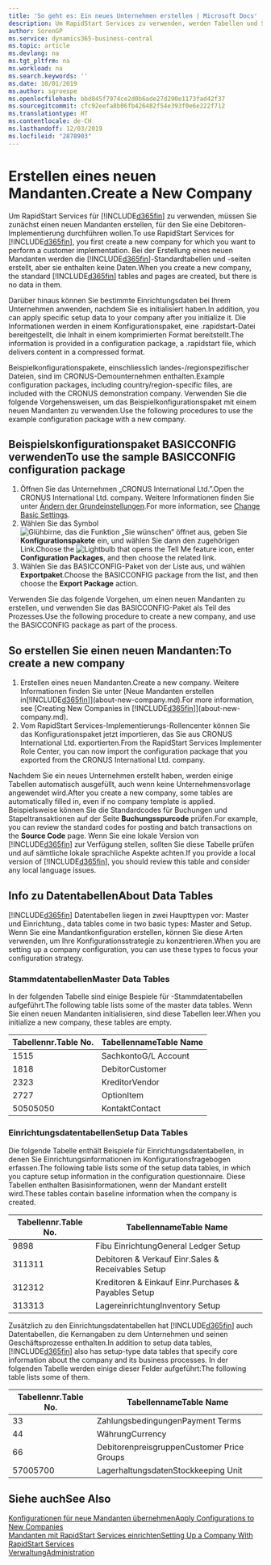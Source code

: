 ```yaml
---
title: 'So geht es: Ein neues Unternehmen erstellen | Microsoft Docs'
description: Um RapidStart Services zu verwenden, werden Tabellen und Seiten erstellt, aber sie enthalten keine Daten.
author: SorenGP
ms.service: dynamics365-business-central
ms.topic: article
ms.devlang: na
ms.tgt_pltfrm: na
ms.workload: na
ms.search.keywords: ''
ms.date: 10/01/2019
ms.author: sgroespe
ms.openlocfilehash: bbd845f7974ce2d0b6ade27d290e1173fad42f37
ms.sourcegitcommit: cfc92eefa8b06fb426482f54e393f0e6e222f712
ms.translationtype: HT
ms.contentlocale: de-CH
ms.lasthandoff: 12/03/2019
ms.locfileid: "2878903"
---
```

# <a name="create-a-new-company"></a><span data-ttu-id="7ae42-103">Erstellen eines neuen Mandanten.</span><span class="sxs-lookup"><span data-stu-id="7ae42-103">Create a New Company</span></span>
<span data-ttu-id="7ae42-104">Um RapidStart Services für [!INCLUDE[d365fin](includes/d365fin_md.md)] zu verwenden, müssen Sie zunächst einen neuen Mandanten erstellen, für den Sie eine Debitoren-Implementierung durchführen wollen.</span><span class="sxs-lookup"><span data-stu-id="7ae42-104">To use RapidStart Services for [!INCLUDE[d365fin](includes/d365fin_md.md)], you first create a new company for which you want to perform a customer implementation.</span></span> <span data-ttu-id="7ae42-105">Bei der Erstellung eines neuen Mandanten werden die [!INCLUDE[d365fin](includes/d365fin_md.md)]-Standardtabellen und -seiten erstellt, aber sie enthalten keine Daten.</span><span class="sxs-lookup"><span data-stu-id="7ae42-105">When you create a new company, the standard [!INCLUDE[d365fin](includes/d365fin_md.md)] tables and pages are created, but there is no data in them.</span></span>

<span data-ttu-id="7ae42-106">Darüber hinaus können Sie bestimmte Einrichtungsdaten bei Ihrem Unternehmen anwenden, nachdem Sie es initialisiert haben.</span><span class="sxs-lookup"><span data-stu-id="7ae42-106">In addition, you can apply specific setup data to your company after you initialize it.</span></span> <span data-ttu-id="7ae42-107">Die Informationen werden in einem Konfigurationspaket, eine .rapidstart-Datei bereitgestellt, die Inhalt in einem komprimierten Format bereitstellt.</span><span class="sxs-lookup"><span data-stu-id="7ae42-107">The information is provided in a configuration package, a .rapidstart file, which delivers content in a compressed format.</span></span>  

<span data-ttu-id="7ae42-108">Beispielkonfigurationspakete, einschliesslich landes-/regionspezifischer Dateien, sind im CRONUS-Demounternehmen enthalten.</span><span class="sxs-lookup"><span data-stu-id="7ae42-108">Example configuration packages, including country/region-specific files, are included with the CRONUS demonstration company.</span></span> <span data-ttu-id="7ae42-109">Verwenden Sie die folgende Vorgehensweisen, um das Beispielkonfigurationspaket mit einem neuen Mandanten zu verwenden.</span><span class="sxs-lookup"><span data-stu-id="7ae42-109">Use the following procedures to use the example configuration package with a new company.</span></span>  

## <a name="to-use-the-sample-basicconfig-configuration-package"></a><span data-ttu-id="7ae42-110">Beispielskonfigurationspaket BASICCONFIG verwenden</span><span class="sxs-lookup"><span data-stu-id="7ae42-110">To use the sample BASICCONFIG configuration package</span></span>  
1. <span data-ttu-id="7ae42-111">Öffnen Sie das Unternehmen „CRONUS International Ltd.”.</span><span class="sxs-lookup"><span data-stu-id="7ae42-111">Open the CRONUS International Ltd. company.</span></span> <span data-ttu-id="7ae42-112">Weitere Informationen finden Sie unter [Ändern der Grundeinstellungen](ui-change-basic-settings.md).</span><span class="sxs-lookup"><span data-stu-id="7ae42-112">For more information, see [Change Basic Settings](ui-change-basic-settings.md).</span></span>
2. <span data-ttu-id="7ae42-113">Wählen Sie das Symbol ![Glühbirne, das die Funktion „Sie wünschen“ öffnet](media/ui-search/search_small.png "Tell Me-Funktion") aus, geben Sie **Konfigurationspakete** ein, und wählen Sie dann den zugehörigen Link.</span><span class="sxs-lookup"><span data-stu-id="7ae42-113">Choose the ![Lightbulb that opens the Tell Me feature](media/ui-search/search_small.png "Tell me what you want to do") icon, enter **Configuration Packages**, and then choose the related link.</span></span>  
3. <span data-ttu-id="7ae42-114">Wählen Sie das BASICCONFIG-Paket von der Liste aus, und wählen **Exportpaket**.</span><span class="sxs-lookup"><span data-stu-id="7ae42-114">Choose the BASICCONFIG package from the list, and then choose the **Export Package** action.</span></span>  

<span data-ttu-id="7ae42-115">Verwenden Sie das folgende Vorgehen, um einen neuen Mandanten zu erstellen, und verwenden Sie das BASICCONFIG-Paket als Teil des Prozesses.</span><span class="sxs-lookup"><span data-stu-id="7ae42-115">Use the following procedure to create a new company, and use the BASICCONFIG package as part of the process.</span></span>  

## <a name="to-create-a-new-company"></a><span data-ttu-id="7ae42-116">So erstellen Sie einen neuen Mandanten:</span><span class="sxs-lookup"><span data-stu-id="7ae42-116">To create a new company</span></span>  
1. <span data-ttu-id="7ae42-117">Erstellen eines neuen Mandanten.</span><span class="sxs-lookup"><span data-stu-id="7ae42-117">Create a new company.</span></span> <span data-ttu-id="7ae42-118">Weitere Informationen finden Sie unter [Neue Mandanten erstellen in[!INCLUDE[d365fin](includes/d365fin_md.md)]](about-new-company.md).</span><span class="sxs-lookup"><span data-stu-id="7ae42-118">For more information, see [Creating New Companies in [!INCLUDE[d365fin](includes/d365fin_md.md)]](about-new-company.md).</span></span>
2. <span data-ttu-id="7ae42-119">Vom RapidStart Services-Implementierungs-Rollencenter können Sie das Konfigurationspaket jetzt importieren, das Sie aus CRONUS International Ltd. exportierten.</span><span class="sxs-lookup"><span data-stu-id="7ae42-119">From the RapidStart Services Implementer Role Center, you can now import the configuration package that you exported from the CRONUS International Ltd. company.</span></span>

<span data-ttu-id="7ae42-120">Nachdem Sie ein neues Unternehmen erstellt haben, werden einige Tabellen automatisch ausgefüllt, auch wenn keine Unternehmensvorlage angewendet wird.</span><span class="sxs-lookup"><span data-stu-id="7ae42-120">After you create a new company, some tables are automatically filled in, even if no company template is applied.</span></span> <span data-ttu-id="7ae42-121">Beispielsweise können Sie die Standardcodes für Buchungen und Stapeltransaktionen auf der Seite **Buchungsspurcode** prüfen.</span><span class="sxs-lookup"><span data-stu-id="7ae42-121">For example, you can review the standard codes for posting and batch transactions on the **Source Code** page.</span></span> <span data-ttu-id="7ae42-122">Wenn Sie eine lokale Version von [!INCLUDE[d365fin](includes/d365fin_md.md)] zur Verfügung stellen, sollten Sie diese Tabelle prüfen und auf sämtliche lokale sprachliche Aspekte achten.</span><span class="sxs-lookup"><span data-stu-id="7ae42-122">If you provide a local version of [!INCLUDE[d365fin](includes/d365fin_md.md)], you should review this table and consider any local language issues.</span></span>

## <a name="about-data-tables"></a><span data-ttu-id="7ae42-123">Info zu Datentabellen</span><span class="sxs-lookup"><span data-stu-id="7ae42-123">About Data Tables</span></span>
[!INCLUDE[d365fin](includes/d365fin_md.md)]  <span data-ttu-id="7ae42-124">Datentabellen liegen in zwei Haupttypen vor: Master und Einrichtung.</span><span class="sxs-lookup"><span data-stu-id="7ae42-124">, data tables come in two basic types: Master and Setup.</span></span> <span data-ttu-id="7ae42-125">Wenn Sie eine Mandantkonfiguration erstellen, können Sie diese Arten verwenden, um Ihre Konfigurationsstrategie zu konzentrieren.</span><span class="sxs-lookup"><span data-stu-id="7ae42-125">When you are setting up a company configuration, you can use these types to focus your configuration strategy.</span></span>  

### <a name="master-data-tables"></a><span data-ttu-id="7ae42-126">Stammdatentabellen</span><span class="sxs-lookup"><span data-stu-id="7ae42-126">Master Data Tables</span></span>  
<span data-ttu-id="7ae42-127">In der folgenden Tabelle sind einige Bespiele für -Stammdatentabellen aufgeführt.</span><span class="sxs-lookup"><span data-stu-id="7ae42-127">The following table lists some of the master data tables.</span></span> <span data-ttu-id="7ae42-128">Wenn Sie einen neuen Mandanten initialisieren, sind diese Tabellen leer.</span><span class="sxs-lookup"><span data-stu-id="7ae42-128">When you initialize a new company, these tables are empty.</span></span>  

|<span data-ttu-id="7ae42-129">Tabellennr.</span><span class="sxs-lookup"><span data-stu-id="7ae42-129">Table No.</span></span>|<span data-ttu-id="7ae42-130">Tabellenname</span><span class="sxs-lookup"><span data-stu-id="7ae42-130">Table Name</span></span>|  
|-------------------|--------------------|  
|<span data-ttu-id="7ae42-131">15</span><span class="sxs-lookup"><span data-stu-id="7ae42-131">15</span></span>|<span data-ttu-id="7ae42-132">Sachkonto</span><span class="sxs-lookup"><span data-stu-id="7ae42-132">G/L Account</span></span>|  
|<span data-ttu-id="7ae42-133">18</span><span class="sxs-lookup"><span data-stu-id="7ae42-133">18</span></span>|<span data-ttu-id="7ae42-134">Debitor</span><span class="sxs-lookup"><span data-stu-id="7ae42-134">Customer</span></span>|  
|<span data-ttu-id="7ae42-135">23</span><span class="sxs-lookup"><span data-stu-id="7ae42-135">23</span></span>|<span data-ttu-id="7ae42-136">Kreditor</span><span class="sxs-lookup"><span data-stu-id="7ae42-136">Vendor</span></span>|  
|<span data-ttu-id="7ae42-137">27</span><span class="sxs-lookup"><span data-stu-id="7ae42-137">27</span></span>|<span data-ttu-id="7ae42-138">Option</span><span class="sxs-lookup"><span data-stu-id="7ae42-138">Item</span></span>|  
|<span data-ttu-id="7ae42-139">5050</span><span class="sxs-lookup"><span data-stu-id="7ae42-139">5050</span></span>|<span data-ttu-id="7ae42-140">Kontakt</span><span class="sxs-lookup"><span data-stu-id="7ae42-140">Contact</span></span>|  

### <a name="setup-data-tables"></a><span data-ttu-id="7ae42-141">Einrichtungsdatentabellen</span><span class="sxs-lookup"><span data-stu-id="7ae42-141">Setup Data Tables</span></span>  
<span data-ttu-id="7ae42-142">Die folgende Tabelle enthält Beispiele für Einrichtungsdatentabellen, in denen Sie Einrichtungsinformationen im Konfigurationsfragebogen erfassen.</span><span class="sxs-lookup"><span data-stu-id="7ae42-142">The following table lists some of the setup data tables, in which you capture setup information in the configuration questionnaire.</span></span> <span data-ttu-id="7ae42-143">Diese Tabellen enthalten Basisinformationen, wenn der Mandant erstellt wird.</span><span class="sxs-lookup"><span data-stu-id="7ae42-143">These tables contain baseline information when the company is created.</span></span>  

|<span data-ttu-id="7ae42-144">Tabellennr.</span><span class="sxs-lookup"><span data-stu-id="7ae42-144">Table No.</span></span>|<span data-ttu-id="7ae42-145">Tabellenname</span><span class="sxs-lookup"><span data-stu-id="7ae42-145">Table Name</span></span>|  
|-------------------|--------------------|  
|<span data-ttu-id="7ae42-146">98</span><span class="sxs-lookup"><span data-stu-id="7ae42-146">98</span></span>|<span data-ttu-id="7ae42-147">Fibu Einrichtung</span><span class="sxs-lookup"><span data-stu-id="7ae42-147">General Ledger Setup</span></span>|  
|<span data-ttu-id="7ae42-148">311</span><span class="sxs-lookup"><span data-stu-id="7ae42-148">311</span></span>|<span data-ttu-id="7ae42-149">Debitoren & Verkauf Einr.</span><span class="sxs-lookup"><span data-stu-id="7ae42-149">Sales & Receivables Setup</span></span>|  
|<span data-ttu-id="7ae42-150">312</span><span class="sxs-lookup"><span data-stu-id="7ae42-150">312</span></span>|<span data-ttu-id="7ae42-151">Kreditoren & Einkauf Einr.</span><span class="sxs-lookup"><span data-stu-id="7ae42-151">Purchases & Payables Setup</span></span>|  
|<span data-ttu-id="7ae42-152">313</span><span class="sxs-lookup"><span data-stu-id="7ae42-152">313</span></span>|<span data-ttu-id="7ae42-153">Lagereinrichtung</span><span class="sxs-lookup"><span data-stu-id="7ae42-153">Inventory Setup</span></span>|  

<span data-ttu-id="7ae42-154">Zusätzlich zu den Einrichtungsdatentabellen hat [!INCLUDE[d365fin](includes/d365fin_md.md)] auch Datentabellen, die Kernangaben zu dem Unternehmen und seinen Geschäftsprozesse enthalten.</span><span class="sxs-lookup"><span data-stu-id="7ae42-154">In addition to setup data tables, [!INCLUDE[d365fin](includes/d365fin_md.md)] also has setup-type data tables that specify core information about the company and its business processes.</span></span> <span data-ttu-id="7ae42-155">In der folgenden Tabelle werden einige dieser Felder aufgeführt:</span><span class="sxs-lookup"><span data-stu-id="7ae42-155">The following table lists some of them.</span></span>  

|<span data-ttu-id="7ae42-156">Tabellennr.</span><span class="sxs-lookup"><span data-stu-id="7ae42-156">Table No.</span></span>|<span data-ttu-id="7ae42-157">Tabellenname</span><span class="sxs-lookup"><span data-stu-id="7ae42-157">Table Name</span></span>|  
|-------------------|--------------------|  
|<span data-ttu-id="7ae42-158">3</span><span class="sxs-lookup"><span data-stu-id="7ae42-158">3</span></span>|<span data-ttu-id="7ae42-159">Zahlungsbedingungen</span><span class="sxs-lookup"><span data-stu-id="7ae42-159">Payment Terms</span></span>|  
|<span data-ttu-id="7ae42-160">4</span><span class="sxs-lookup"><span data-stu-id="7ae42-160">4</span></span>|<span data-ttu-id="7ae42-161">Währung</span><span class="sxs-lookup"><span data-stu-id="7ae42-161">Currency</span></span>|  
|<span data-ttu-id="7ae42-162">6</span><span class="sxs-lookup"><span data-stu-id="7ae42-162">6</span></span>|<span data-ttu-id="7ae42-163">Debitorenpreisgruppen</span><span class="sxs-lookup"><span data-stu-id="7ae42-163">Customer Price Groups</span></span>|  
|<span data-ttu-id="7ae42-164">5700</span><span class="sxs-lookup"><span data-stu-id="7ae42-164">5700</span></span>|<span data-ttu-id="7ae42-165">Lagerhaltungsdaten</span><span class="sxs-lookup"><span data-stu-id="7ae42-165">Stockkeeping Unit</span></span>|

  

## <a name="see-also"></a><span data-ttu-id="7ae42-166">Siehe auch</span><span class="sxs-lookup"><span data-stu-id="7ae42-166">See Also</span></span>  
[<span data-ttu-id="7ae42-167">Konfigurationen für neue Mandanten übernehmen</span><span class="sxs-lookup"><span data-stu-id="7ae42-167">Apply Configurations to New Companies</span></span>](admin-apply-configuration-to-new-companies.md)  
[<span data-ttu-id="7ae42-168">Mandanten mit RapidStart Services einrichten</span><span class="sxs-lookup"><span data-stu-id="7ae42-168">Setting Up a Company With RapidStart Services</span></span>](admin-set-up-a-company-with-rapidstart.md)  
[<span data-ttu-id="7ae42-169">Verwaltung</span><span class="sxs-lookup"><span data-stu-id="7ae42-169">Administration</span></span>](admin-setup-and-administration.md)
